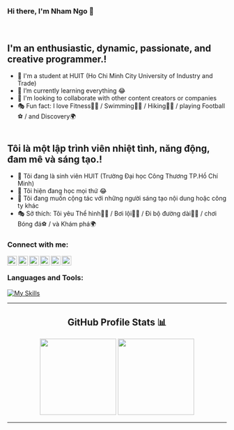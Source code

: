 ### Hi there, I'm Nham Ngo 👋


<br />

## I'm an enthusiastic, dynamic, passionate, and creative programmer.!

- 🔭 I'm a student at HUIT (Ho Chi Minh City University of Industry and Trade)
- 🌱 I’m currently learning everything 😂
- 👯 I'm looking to collaborate with other content creators or companies
- 🎭 Fun fact: I love Fitness🏋️‍♂️ / Swimming🏊‍♂️ / Hiking🧗‍♂️ / playing Football⚽ / and Discovery🌍
  <br />
  <br />
## Tôi là một lập trình viên nhiệt tình, năng động, đam mê và sáng tạo.!

- 🔭 Tôi đang là sinh viên HUIT (Trường Đại học Công Thương TP.Hồ Chí Minh)
- 🌱 Tôi hiện đang học mọi thứ 😂
- 👯 Tôi đang muốn cộng tác với những người sáng tạo nội dung hoặc công ty khác
- 🎭 Sở thích: Tôi yêu Thể hình🏋️‍♂️ / Bơi lội🏊‍♂️ / Đi bộ đường dài🧗‍♂️ / chơi Bóng đá⚽ / và Khám phá🌍
   <br />
### Connect with me:

<a target="_blank" href="https://tinyurl.com/nhamngoo"><img align="left" alt="aljagne.com" width="22px" src="https://simpleicons.vercel.app/webflow/fff" /></a>
<a target="_blank" href="https://twitter.com/nhamngoo29"><img align="left" alt="aljagne | Twitter" width="22px" src="https://simpleicons.vercel.app/twitter/fff" /></a>
<a target="_blank" href="https://www.linkedin.com/in/nhamngoo29/"><img align="left" alt="aljagne | LinkedIn" width="22px" src="https://simpleicons.vercel.app/linkedin/fff" /></a>
<a target="_blank" href="https://www.instagram.com/nhamngoo.29/"><img align="left" alt="aljagne | Instagram" width="22px" src="https://simpleicons.vercel.app/instagram/fff" /></a>
<a target="_blank" href="https://discordapp.com/users/.tuine"><img align="left" alt="aljagne | Discord" width="22px" src="https://simpleicons.vercel.app/discord/fff" /></a>
<a target="_blank" href="https://www.facebook.com/nhamngoo.29/"><img align="left" alt="aljagne | Discord" width="22px" src="https://simpleicons.vercel.app/facebook/fff" /></a>
<br /> 

### Languages and Tools:
[![My Skills](https://skillicons.dev/icons?i=cs,c,cpp,css,dotnet,flutter,eclipse,firebase,github,html,ai,java,js,jquery,bootstrap,postman,py,vscode,visualstudio,redis,elasticsearch,mongodb,postgres,androidstudio)](https://skillicons.dev)

---
  <div align="center">
    <h2>GitHub Profile Stats 📊</h2>
    <img src="https://github-readme-stats.vercel.app/api?username=nhamngo29&show_icons=true&title_color=fff&icon_color=79ff97&text_color=9f9f9f&bg_color=151515&count_private=true&hide_border=true" height="175px">
    <img src="https://github-readme-streak-stats.herokuapp.com/?user=nhamngo29&show_icons=true&hide_border=true&theme=dark" height="175px">
<!--     <h2>GitHub Trophies <img src="https://cdn.discordapp.com/emojis/866705355684577290.png?v=1" width="30px"></h2>
    <img src="https://github-profile-trophy.vercel.app/?username=aljagne&theme=onedark&no-frame=true&no-bg=true&theme=discord"> -->
</div>
  
 ---
